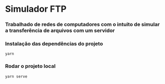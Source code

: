 # Simulador FTP

### Trabalhado de redes de computadores com o intuito de simular a transferência de arquivos com um servidor 

### Instalação das dependências do projeto
```
yarn
```

### Rodar o projeto local
```
yarn serve
```
